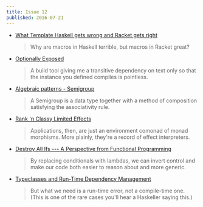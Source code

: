 ```yaml
---
title: Issue 12
published: 2016-07-21
---
```


-   [What Template Haskell gets wrong and Racket gets right](http://blog.ezyang.com/2016/07/what-template-haskell-gets-wrong-and-racket-gets-right/)

    > Why are macros in Haskell terrible, but macros in Racket great?

-   [Optionally Exposed](https://www.arcadianvisions.com/blog/2016/optionally-exposed-critique.html)

    > A build tool giving me a transitive dependency on text only so that the instance you defined compiles is pointless.

-   [Algebraic patterns - Semigroup](https://philipnilsson.github.io/Badness10k/posts/2016-07-14-functional-patterns-semigroup.html)

    > A Semigroup is a data type together with a method of composition satisfying the associativity rule.

-   [Rank 'n Classy Limited Effects](http://www.parsonsmatt.org/2016/07/14/rank_n_classy_limited_effects.html)

    > Applications, then, are just an environment comonad of monad morphisms. More plainly, they're a record of effect interpreters.

-   [Destroy All Ifs --- A Perspective from Functional Programming](http://degoes.net/articles/destroy-all-ifs)

    > By replacing conditionals with lambdas, we can invert control and make our code both easier to reason about and more generic.

-   [Typeclasses and Run-Time Dependency Management](https://turingjump.com/posts/smerdyakov.html)

    > But what we need is a run-time error, not a compile-time one. (This is one of the rare cases you'll hear a Haskeller saying this.)
